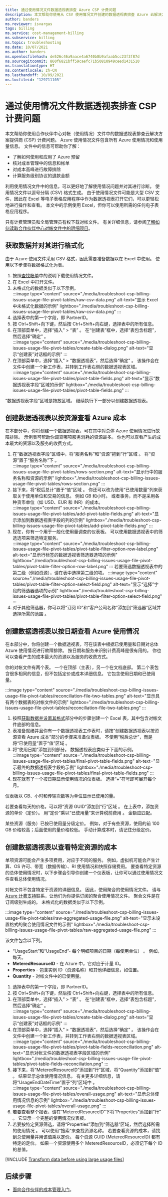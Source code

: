 ```yaml
---
title: 通过使用情况文件数据透视表排查 Azure CSP 计费问题
description: 本文帮助你使用从 CSV 使用情况文件创建的数据透视表排查 Azure 云解决方案提供商 (CSP) 计费问题。
author: banders
ms.reviewer: isvargas
tags: billing
ms.service: cost-management-billing
ms.subservice: billing
ms.topic: troubleshooting
ms.date: 10/07/2021
ms.author: banders
ms.openlocfilehash: de526c46a9aace4a6740b8b9afaab5cc23f3f87d
ms.sourcegitcommit: 860f6821bff59caefc71b50810949ceed1431510
ms.translationtype: HT
ms.contentlocale: zh-CN
ms.lasthandoff: 10/09/2021
ms.locfileid: "129711105"
---
```

# <a name="troubleshoot-csp-billing-issues-with-usage-file-pivot-tables"></a>通过使用情况文件数据透视表排查 CSP 计费问题

本文帮助你使用合作伙伴中心对帐（使用情况）文件中的数据透视表排查云解决方案提供商 (CSP) 计费问题。 Azure 使用情况文件包含所有 Azure 使用情况和使用量信息。 文件中的信息可帮助你了解：

- 了解如何使用和应用了 Azure 预留
- 核对成本管理中的信息和帐单
- 对成本高峰进行故障排除
- 计算服务级别协议的退款金额

利用使用情况文件中的信息，可以更好地了解使用情况问题并对其进行诊断。 使用情况文件以逗号分隔 (CSV) 格式生成。 由于使用情况文件可能是大型 CSV 文件，因此在 Excel 等电子表格应用程序中作为数据透视表打开它们，可以更轻松地进行操作和查看。 本文中的示例使用 Excel，但你可以使用所需的任何电子表格应用程序。

只有计费管理员和全局管理员有权下载对帐文件。 有关详细信息，请参阅[了解如何读取合作伙伴中心对帐文件中的明细项目](/partner-center/use-the-reconciliation-files)。

## <a name="get-the-data-and-format-it"></a>获取数据并对其进行格式化

由于 Azure 使用文件采用 CSV 格式，因此需要准备数据以在 Excel 中使用。 使用以下步骤将数据格式化为表。

1. 按照[查找帐单](/partner-center/read-your-bill#find-your-bill)中的说明下载使用情况文件。
1. 在 Excel 中打开文件。
1. 未格式化的数据类似于以下示例。  
    :::image type="content" source="./media/troubleshoot-csp-billing-issues-usage-file-pivot-tables/raw-csv-data.png" alt-text="显示 Excel 中未格式化数据的示例" lightbox="./media/troubleshoot-csp-billing-issues-usage-file-pivot-tables/raw-csv-data.png" :::
1. 选择表中的第一个字段，即 PartnerID。
1. 按 Ctrl+Shift+向下键，然后按 Ctrl+Shift+向右键，选择表中的所有信息。
1. 在顶部菜单中，选择“插入” > “表” 。 在“创建表”框中，选择“表包含标题”，然后选择“确定” 。  
    :::image type="content" source="./media/troubleshoot-csp-billing-issues-usage-file-pivot-tables/create-table-dialog.png" alt-text="显示“创建表”对话框的示例" :::
1. 在顶部菜单中，选择“插入” > “数据透视表”，然后选择“确定”  。 该操作会在文件中创建一个新工作表，并转到工作表右侧的数据透视表区域。  
    :::image type="content" source="./media/troubleshoot-csp-billing-issues-usage-file-pivot-tables/pivot-table-fields.png" alt-text="显示“数据透视表字段”区域的示例" lightbox="./media/troubleshoot-csp-billing-issues-usage-file-pivot-tables/pivot-table-fields.png" :::

“数据透视表字段”区域是拖放区域。 继续执行下一部分以创建数据透视表。

## <a name="create-pivot-table-to-view-azure-costs-by-resources"></a>创建数据透视表以按资源查看 Azure 成本

在本部分中，你将创建一个数据透视表，可在其中对总体 Azure 使用情况进行故障排除。 示例表可帮助你调查哪项服务消耗的资源最多。 你也可以查看产生的成本最大的资源以及服务的收费方式。

1. 在“数据透视表字段”区域中，将“服务名称”和“资源”拖到“行”区域  。 将“资源”置于“服务名称”下 。  
    :::image type="content" source="./media/troubleshoot-csp-billing-issues-usage-file-pivot-tables/rows-section.png" alt-text="显示行中的服务名称和资源的示例" lightbox="./media/troubleshoot-csp-billing-issues-usage-file-pivot-tables/rows-section.png" :::
1. 接下来，将“税后总计”置于“值”区域 。 你还可以改为使用“已使用数量”列来获取关于使用单位和交易的信息。 例如 GB 和小时。 或者事务，而不是采用各种货币单位（如 USD、EUR 和 INR）的成本。  
    :::image type="content" source="./media/troubleshoot-csp-billing-issues-usage-file-pivot-tables/add-pivot-table-fields.png" alt-text="显示添加到数据透视表字段的列的示例" lightbox="./media/troubleshoot-csp-billing-issues-usage-file-pivot-tables/add-pivot-table-fields.png" :::
1. 现在，你有一个用于一般化使用量调查的仪表板。 可以使用数据透视表中的筛选选项来筛选特定服务。  
    :::image type="content" source="./media/troubleshoot-csp-billing-issues-usage-file-pivot-tables/pivot-table-filter-option-row-label.png" alt-text="显示行标签的数据透视表筛选器选项的示例" lightbox="./media/troubleshoot-csp-billing-issues-usage-file-pivot-tables/pivot-table-filter-option-row-label.png" :::
    若要筛选数据透视表中的第二级（例如资源），请在表中选择第二级的项。
    :::image type="content" source="./media/troubleshoot-csp-billing-issues-usage-file-pivot-tables/pivot-table-filter-option-select-field.png" alt-text="显示“选择”字段的筛选器选项的示例" lightbox="./media/troubleshoot-csp-billing-issues-usage-file-pivot-tables/pivot-table-filter-option-select-field.png" :::
1. 对于其他筛选器，你可以将“订阅 ID”和“客户公司名称”添加到“筛选器”区域并选择所需的范围  。

## <a name="create-a-pivot-table-to-view-azure-usage-by-date"></a>创建数据透视表以按日期查看 Azure 使用情况

在本部分中，你将创建一个数据透视表，可在该表中根据已使用量和日期对总体 Azure 使用情况进行故障排除。 按日期和服务来识别计费高峰是很有用的。 你也可以查看产生的成本最大的资源以及服务的收费方式。

你的对帐文件有两个表。 一个在顶部（主表），另一个在文档底部。 第二个表包含很多相同的信息，但不包括定价或成本详细信息。 它包含使用日期和已使用量。

:::image type="content" source="./media/troubleshoot-csp-billing-issues-usage-file-pivot-tables/reconciliation-file-two-tables.png" alt-text="显示具有两个数据表的对帐文件的示例" lightbox="./media/troubleshoot-csp-billing-issues-usage-file-pivot-tables/reconciliation-file-two-tables.png" :::

1. 按照[获取数据并设置其格式](#get-the-data-and-format-it)部分中的步骤创建一个 Excel 表，其中包含对帐文件底部的信息。
1. 表准备就绪并且你有一个数据透视表工作表时，请按“创建数据透视表以按资源查看 Azure 成本”部分的步骤来准备仪表板。 不使用“税后总计”，而是将“已使用量”置于“值”区域 。
1. 将“使用日期”添加到列部分。 数据透视表应类似于下面的示例。  
    :::image type="content" source="./media/troubleshoot-csp-billing-issues-usage-file-pivot-tables/final-pivot-table-fields.png" alt-text="显示最终的数据透视表字段的示例" lightbox="./media/troubleshoot-csp-billing-issues-usage-file-pivot-tables/final-pivot-table-fields.png" :::
1. 现在就有了一个按日期显示使用情况的仪表板。 选择“+”符号即可展开每个月。

仪表板以 GB、小时和传输次数等为单位显示已使用的量。

若要查看每天的价格，可以将“资源 GUID”添加到“行”区域 。 在上表中，添加资源的单价（定价）。 用“定价”乘以“已使用量”来计算税前费用 。 金额应匹配。

某些资源（服务）已按已使用量分级定价。 例如，对于有些资源，使用的前 100 GB 价格较高；后面使用的量价格较低。 手动计算成本时，请记住分级定价。

## <a name="create-pivot-table-to-view-cost-for-a-specific-resource"></a>创建数据透视表以查看特定资源的成本

单项资源可能会产生多项费用，对应于不同的服务。 例如，虚拟机可能会产生计算、OS 许可、带宽（数据传输）、RI 使用情况和快照存储费用。 要查看特定资源的总体使用情况时，以下步骤会引导你创建一个仪表板，让你可以通过使用情况文件查看总体使用情况。

对帐文件不包含特定于资源的详细信息。 因此，使用聚合的使用情况文件。 请与 [Azure 计费支持](https://go.microsoft.com/fwlink/?linkid=2083458)联系，让他们为你提供订阅的聚合使用情况文件。 聚合文件是在订阅级别生成的。 未格式化的数据类似于以下示例。

:::image type="content" source="./media/troubleshoot-csp-billing-issues-usage-file-pivot-tables/raw-aggregated-usage-file.png" alt-text="显示未设置格式的聚合使用情况文件的示例" lightbox="./media/troubleshoot-csp-billing-issues-usage-file-pivot-tables/raw-aggregated-usage-file.png" :::

该文件包含以下列。

- “UsageStart”和“UsageEnd”- 每个明细项目的日期（每使用单位） 。 例如，每天。
- **MeteredResourceID** - 在 Azure 中，它对应于计量 ID。
- **Properties** - 包含实例 ID（资源名称）和其他详细信息，如位置。
- **Quantity** - 对帐文件中的已使用量。

1. 选择表中的第一个字段，即 PartnerID。  
1. 按 Ctrl+Shift+向下键，然后按 Ctrl+Shift+向右键，选择表中的所有信息。
1. 在顶部菜单中，选择“插入” > “表” 。 在“创建表”框中，选择“表包含标题”，然后选择“确定” 。  
    :::image type="content" source="./media/troubleshoot-csp-billing-issues-usage-file-pivot-tables/create-table-dialog.png" alt-text="显示“创建表”对话框的示例" :::
1. 在顶部菜单中，选择“插入” > “数据透视表”，然后选择“确定”  。 该操作会在文件中创建一个新工作表，并转到工作表右侧的数据透视表区域。  
    :::image type="content" source="./media/troubleshoot-csp-billing-issues-usage-file-pivot-tables/pivot-table-fields-reconciliation.png" alt-text="显示对帐文件的数据透视表字段区域的示例" lightbox="./media/troubleshoot-csp-billing-issues-usage-file-pivot-tables/pivot-table-fields-reconciliation.png" :::
1. 接下来，将“MeteredResourceID”添加到“行”区域，将“Quantity”添加到“值”   。 结果显示总体使用情况信息。 有关更多详细信息，请将“UsageEndDateTime”置于“列”区域中 。  
    :::image type="content" source="./media/troubleshoot-csp-billing-issues-usage-file-pivot-tables/overall-usage.png" alt-text="显示总体使用情况信息的示例" lightbox="./media/troubleshoot-csp-billing-issues-usage-file-pivot-tables/overall-usage.png" :::
1. 若要查看整个报表，请在“MeteredResourceID”下将“Properties”添加到“行”  。 它显示一个完整的使用情况仪表板。
1. 若要按特定资源筛选，请将“Properties”添加到“筛选器”区域，然后选择所需的使用情况 。 可以使用“搜索”来查找资源名称。
    若要查看资源的成本，请找到总使用量并用该值乘以定价。 每个资源 GUID (MeteredResourceID) 都有特定的定价。 如果一个资源使用多个 MeteredResourceID，必须记下每个 ID 的总值。

[!INCLUDE [Transform data before using large usage files](../../../includes/cost-management-billing-transform-data-before-using-large-usage-files.md)]

## <a name="next-steps"></a>后续步骤

- [面向合作伙伴的成本管理入门](../costs/get-started-partners.md)。
